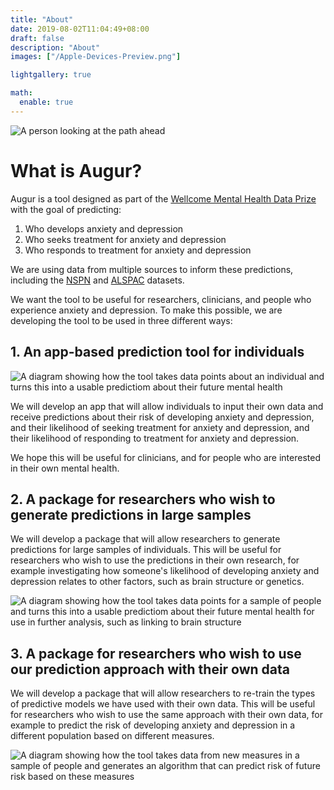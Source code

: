 ```yaml
---
title: "About"
date: 2019-08-02T11:04:49+08:00
draft: false
description: "About"
images: ["/Apple-Devices-Preview.png"]

lightgallery: true

math:
  enable: true
---
```


![A person looking at the path ahead](/about.png)

# What is Augur?



Augur is a tool designed as part of the [Wellcome Mental Health Data Prize](https://wellcome.org/grant-funding/schemes/wellcome-mental-health-data-prize) with the goal of predicting:

1. Who develops anxiety and depression
2. Who seeks treatment for anxiety and depression
3. Who responds to treatment for anxiety and depression

We are using data from multiple sources to inform these predictions, including the [NSPN](https://nspn.org.uk/) and [ALSPAC](http://www.bristol.ac.uk/alspac/) datasets.

We want the tool to be useful for researchers, clinicians, and people who experience anxiety and depression. To make this possible, we are developing the tool to be used in three different ways:

## 1. An app-based prediction tool for individuals

![A diagram showing how the tool takes data points about an individual and turns this into a usable predictiom about their future mental health](/tool_diagrams.svg)

We will develop an app that will allow individuals to input their own data and receive predictions about their risk of developing anxiety and depression, and their likelihood of seeking treatment for anxiety and depression, and their likelihood of responding to treatment for anxiety and depression.

We hope this will be useful for clinicians, and for people who are interested in their own mental health.

## 2. A package for researchers who wish to generate predictions in large samples

We will develop a package that will allow researchers to generate predictions for large samples of individuals. This will be useful for researchers who wish to use the predictions in their own research, for example investigating how someone's likelihood of developing anxiety and depression relates to other factors, such as brain structure or genetics.

![A diagram showing how the tool takes data points for a sample of people and turns this into a usable predictiom about their future mental health for use in further analysis, such as linking to brain structure](/tool_diagram2.svg)

## 3. A package for researchers who wish to use our prediction approach with their own data

We will develop a package that will allow researchers to re-train the types of predictive models we have used with their own data. This will be useful for researchers who wish to use the same approach with their own data, for example to predict the risk of developing anxiety and depression in a different population based on different measures.

![A diagram showing how the tool takes data from new measures in a sample of people and generates an algorithm that can predict risk of future risk based on these measures](/tool_diagram3.svg)